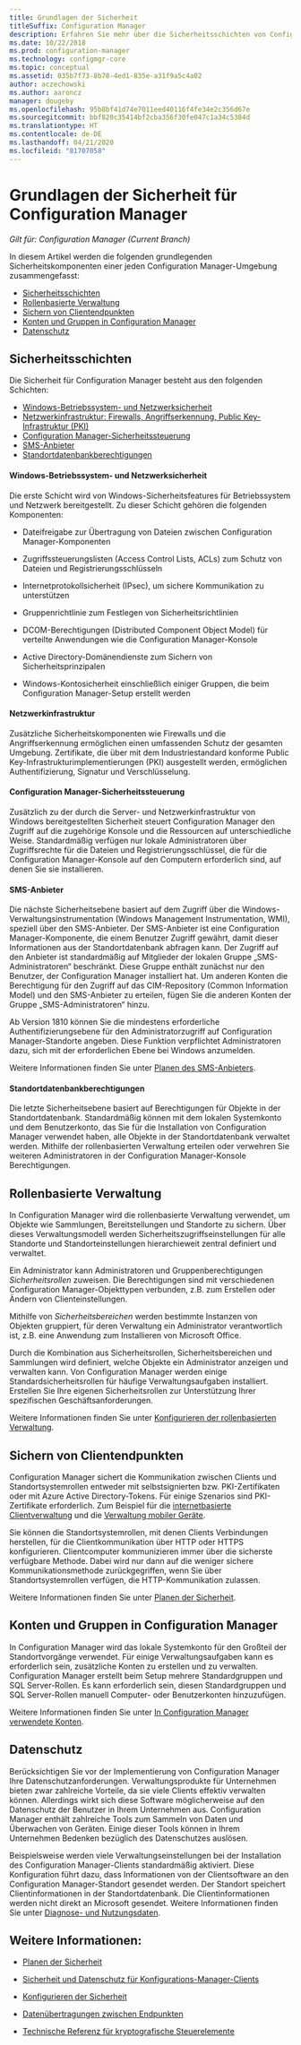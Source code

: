```yaml
---
title: Grundlagen der Sicherheit
titleSuffix: Configuration Manager
description: Erfahren Sie mehr über die Sicherheitsschichten von Configuration Manager.
ms.date: 10/22/2018
ms.prod: configuration-manager
ms.technology: configmgr-core
ms.topic: conceptual
ms.assetid: 035b7f73-8b78-4ed1-835e-a31f9a5c4a02
author: aczechowski
ms.author: aaroncz
manager: dougeby
ms.openlocfilehash: 95b8bf41d74e7011eed40116f4fe34e2c356d67e
ms.sourcegitcommit: bbf820c35414bf2cba356f30fe047c1a34c5384d
ms.translationtype: HT
ms.contentlocale: de-DE
ms.lasthandoff: 04/21/2020
ms.locfileid: "81707058"
---
```

# <a name="fundamentals-of-security-for-configuration-manager"></a>Grundlagen der Sicherheit für Configuration Manager

*Gilt für: Configuration Manager (Current Branch)*

In diesem Artikel werden die folgenden grundlegenden Sicherheitskomponenten einer jeden Configuration Manager-Umgebung zusammengefasst:
- [Sicherheitsschichten](#bkmk_layers)
- [Rollenbasierte Verwaltung](#bkmk_rba)
- [Sichern von Clientendpunkten](#bkmk_endpoints)
- [Konten und Gruppen in Configuration Manager](#bkmk_accounts)
- [Datenschutz](#bkmk_privacy)

## <a name="security-layers"></a><a name="bkmk_layers"></a> Sicherheitsschichten

Die Sicherheit für Configuration Manager besteht aus den folgenden Schichten: 
- [Windows-Betriebssystem- und Netzwerksicherheit](#bkmk_layer-windows)
- [Netzwerkinfrastruktur: Firewalls, Angriffserkennung, Public Key-Infrastruktur (PKI)](#bkmk_layer-network)
- [Configuration Manager-Sicherheitssteuerung](#bkmk_layer-cm)
- [SMS-Anbieter](#bkmk_layer-provider)
- [Standortdatenbankberechtigungen](#bkmk_layer-db)

#### <a name="windows-os-and-network-security"></a><a name="bkmk_layer-windows"></a> Windows-Betriebssystem- und Netzwerksicherheit
Die erste Schicht wird von Windows-Sicherheitsfeatures für Betriebssystem und Netzwerk bereitgestellt. Zu dieser Schicht gehören die folgenden Komponenten:  

-   Dateifreigabe zur Übertragung von Dateien zwischen Configuration Manager-Komponenten  

-   Zugriffssteuerungslisten (Access Control Lists, ACLs) zum Schutz von Dateien und Registrierungsschlüsseln  

-   Internetprotokollsicherheit (IPsec), um sichere Kommunikation zu unterstützen  

-   Gruppenrichtlinie zum Festlegen von Sicherheitsrichtlinien  

-   DCOM-Berechtigungen (Distributed Component Object Model) für verteilte Anwendungen wie die Configuration Manager-Konsole  

-   Active Directory-Domänendienste zum Sichern von Sicherheitsprinzipalen  

-   Windows-Kontosicherheit einschließlich einiger Gruppen, die beim Configuration Manager-Setup erstellt werden  

#### <a name="network-infrastructure"></a><a name="bkmk_layer-network"></a> Netzwerkinfrastruktur

Zusätzliche Sicherheitskomponenten wie Firewalls und die Angriffserkennung ermöglichen einen umfassenden Schutz der gesamten Umgebung. Zertifikate, die über mit dem Industriestandard konforme Public Key-Infrastrukturimplementierungen (PKI) ausgestellt werden, ermöglichen Authentifizierung, Signatur und Verschlüsselung.  

#### <a name="configuration-manager-security-controls"></a><a name="bkmk_layer-cm"></a> Configuration Manager-Sicherheitssteuerung

Zusätzlich zu der durch die Server- und Netzwerkinfrastruktur von Windows bereitgestellten Sicherheit steuert Configuration Manager den Zugriff auf die zugehörige Konsole und die Ressourcen auf unterschiedliche Weise. Standardmäßig verfügen nur lokale Administratoren über Zugriffsrechte für die Dateien und Registrierungsschlüssel, die für die Configuration Manager-Konsole auf den Computern erforderlich sind, auf denen Sie sie installieren.  

#### <a name="sms-provider"></a><a name="bkmk_layer-provider"></a> SMS-Anbieter

Die nächste Sicherheitsebene basiert auf dem Zugriff über die Windows-Verwaltungsinstrumentation (Windows Management Instrumentation, WMI), speziell über den SMS-Anbieter. Der SMS-Anbieter ist eine Configuration Manager-Komponente, die einem Benutzer Zugriff gewährt, damit dieser Informationen aus der Standortdatenbank abfragen kann. Der Zugriff auf den Anbieter ist standardmäßig auf Mitglieder der lokalen Gruppe „SMS-Administratoren“ beschränkt. Diese Gruppe enthält zunächst nur den Benutzer, der Configuration Manager installiert hat. Um anderen Konten die Berechtigung für den Zugriff auf das CIM-Repository (Common Information Model) und den SMS-Anbieter zu erteilen, fügen Sie die anderen Konten der Gruppe „SMS-Administratoren“ hinzu.  

Ab Version 1810 können Sie die mindestens erforderliche Authentifizierungsebene für den Administratorzugriff auf Configuration Manager-Standorte angeben. Diese Funktion verpflichtet Administratoren dazu, sich mit der erforderlichen Ebene bei Windows anzumelden. <!--1357013-->  

Weitere Informationen finden Sie unter [Planen des SMS-Anbieters](../plan-design/hierarchy/plan-for-the-sms-provider.md).

#### <a name="site-database-permissions"></a><a name="bkmk_layer-db"></a> Standortdatenbankberechtigungen

Die letzte Sicherheitsebene basiert auf Berechtigungen für Objekte in der Standortdatenbank. Standardmäßig können mit dem lokalen Systemkonto und dem Benutzerkonto, das Sie für die Installation von Configuration Manager verwendet haben, alle Objekte in der Standortdatenbank verwaltet werden. Mithilfe der rollenbasierten Verwaltung erteilen oder verwehren Sie weiteren Administratoren in der Configuration Manager-Konsole Berechtigungen.  



## <a name="role-based-administration"></a><a name="bkmk_rba"></a> Rollenbasierte Verwaltung  

 In Configuration Manager wird die rollenbasierte Verwaltung verwendet, um Objekte wie Sammlungen, Bereitstellungen und Standorte zu sichern. Über dieses Verwaltungsmodell werden Sicherheitszugriffseinstellungen für alle Standorte und Standorteinstellungen hierarchieweit zentral definiert und verwaltet. 

 Ein Administrator kann Administratoren und Gruppenberechtigungen *Sicherheitsrollen* zuweisen. Die Berechtigungen sind mit verschiedenen Configuration Manager-Objekttypen verbunden, z.B. zum Erstellen oder Ändern von Clienteinstellungen. 

 Mithilfe von *Sicherheitsbereichen* werden bestimmte Instanzen von Objekten gruppiert, für deren Verwaltung ein Administrator verantwortlich ist, z.B. eine Anwendung zum Installieren von Microsoft Office. 

 Durch die Kombination aus Sicherheitsrollen, Sicherheitsbereichen und Sammlungen wird definiert, welche Objekte ein Administrator anzeigen und verwalten kann. Von Configuration Manager werden einige Standardsicherheitsrollen für häufige Verwaltungsaufgaben installiert. Erstellen Sie Ihre eigenen Sicherheitsrollen zur Unterstützung Ihrer spezifischen Geschäftsanforderungen.  

 Weitere Informationen finden Sie unter [Konfigurieren der rollenbasierten Verwaltung](../servers/deploy/configure/configure-role-based-administration.md).  



## <a name="securing-client-endpoints"></a><a name="bkmk_endpoints"></a> Sichern von Clientendpunkten  

 Configuration Manager sichert die Kommunikation zwischen Clients und Standortsystemrollen entweder mit selbstsignierten bzw. PKI-Zertifikaten oder mit Azure Active Directory-Tokens. Für einige Szenarios sind PKI-Zertifikate erforderlich. Zum Beispiel für die [internetbasierte Clientverwaltung](../clients/manage/plan-internet-based-client-management.md) und die [Verwaltung mobiler Geräte](../../mdm/plan-design/plan-on-premises-mdm.md).  

 Sie können die Standortsystemrollen, mit denen Clients Verbindungen herstellen, für die Clientkommunikation über HTTP oder HTTPS konfigurieren. Clientcomputer kommunizieren immer über die sicherste verfügbare Methode. Dabei wird nur dann auf die weniger sichere Kommunikationsmethode zurückgegriffen, wenn Sie über Standortsystemrollen verfügen, die HTTP-Kommunikation zulassen.  

 Weitere Informationen finden Sie unter [Planen der Sicherheit](../plan-design/security/plan-for-security.md).



## <a name="configuration-manager-accounts-and-groups"></a><a name="bkmk_accounts"></a> Konten und Gruppen in Configuration Manager  

 In Configuration Manager wird das lokale Systemkonto für den Großteil der Standortvorgänge verwendet. Für einige Verwaltungsaufgaben kann es erforderlich sein, zusätzliche Konten zu erstellen und zu verwalten. Configuration Manager erstellt beim Setup mehrere Standardgruppen und SQL Server-Rollen. Es kann erforderlich sein, diesen Standardgruppen und SQL Server-Rollen manuell Computer- oder Benutzerkonten hinzuzufügen.  

 Weitere Informationen finden Sie unter [In Configuration Manager verwendete Konten](../plan-design/hierarchy/accounts.md).  



## <a name="privacy"></a><a name="bkmk_privacy"></a> Datenschutz  

 Berücksichtigen Sie vor der Implementierung von Configuration Manager Ihre Datenschutzanforderungen. Verwaltungsprodukte für Unternehmen bieten zwar zahlreiche Vorteile, da sie viele Clients effektiv verwalten können. Allerdings wirkt sich diese Software möglicherweise auf den Datenschutz der Benutzer in Ihrem Unternehmen aus. Configuration Manager enthält zahlreiche Tools zum Sammeln von Daten und Überwachen von Geräten. Einige dieser Tools können in Ihrem Unternehmen Bedenken bezüglich des Datenschutzes auslösen.  

 Beispielsweise werden viele Verwaltungseinstellungen bei der Installation des Configuration Manager-Clients standardmäßig aktiviert. Diese Konfiguration führt dazu, dass Informationen von der Clientsoftware an den Configuration Manager-Standort gesendet werden. Der Standort speichert Clientinformationen in der Standortdatenbank. Die Clientinformationen werden nicht direkt an Microsoft gesendet. Weitere Informationen finden Sie unter [Diagnose- und Nutzungsdaten](../plan-design/diagnostics/diagnostics-and-usage-data.md).



## <a name="see-also"></a>Weitere Informationen:

- [Planen der Sicherheit](../plan-design/security/plan-for-security.md)  

- [Sicherheit und Datenschutz für Konfigurations-Manager-Clients](../clients/deploy/plan/security-and-privacy-for-clients.md)  

- [Konfigurieren der Sicherheit](../plan-design/security/configure-security.md)   

- [Datenübertragungen zwischen Endpunkten](../plan-design/hierarchy/communications-between-endpoints.md)  

- [Technische Referenz für kryptografische Steuerelemente](../plan-design/security/cryptographic-controls-technical-reference.md)  

